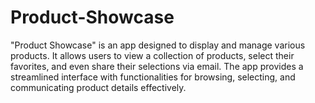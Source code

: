# Product-Showcase
"Product Showcase" is an app designed to display and manage various products. It allows users to view a collection of products, select their favorites, and even share their selections via email. The app provides a streamlined interface with functionalities for browsing, selecting, and communicating product details effectively.
